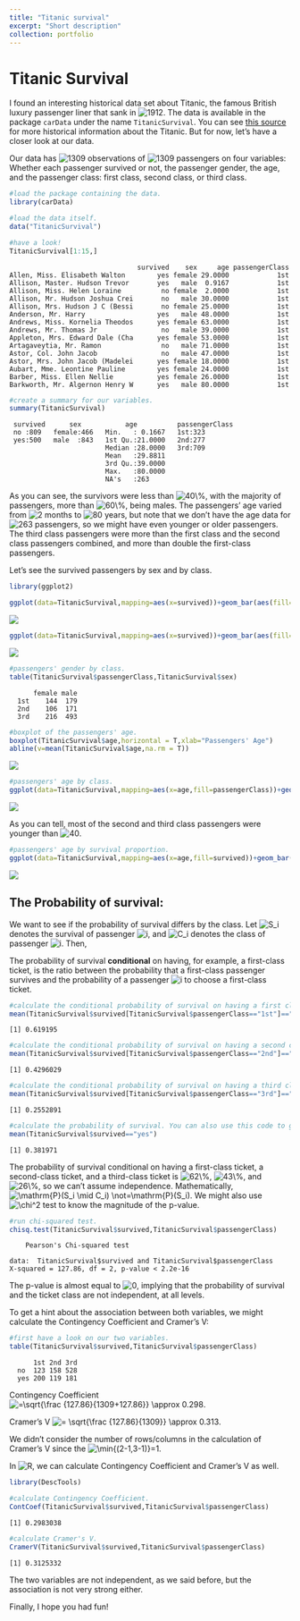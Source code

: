 ```yaml
---
title: "Titanic survival"
excerpt: "Short description"
collection: portfolio
---
```


Titanic Survival
================

  
I found an interesting historical data set about Titanic, the famous
British luxury passenger liner that sank in
![1912](https://latex.codecogs.com/png.image?%5Cdpi%7B110%7D&space;%5Cbg_white&space;1912 "1912").
The data is available in the package `carData` under the name
`TitanicSurvival`. You can see [this
source](https://www.britannica.com/topic/Titanic) for more historical
information about the Titanic. But for now, let’s have a closer look at
our data.

Our data has
![1309](https://latex.codecogs.com/png.image?%5Cdpi%7B110%7D&space;%5Cbg_white&space;1309 "1309")
observations of
![1309](https://latex.codecogs.com/png.image?%5Cdpi%7B110%7D&space;%5Cbg_white&space;1309 "1309")
passengers on four variables: Whether each passenger survived or not,
the passenger gender, the age, and the passenger class: first class,
second class, or third class.

``` r
#load the package containing the data.
library(carData)

#load the data itself.
data("TitanicSurvival")

#have a look!
TitanicSurvival[1:15,]
```

                                    survived    sex     age passengerClass
    Allen, Miss. Elisabeth Walton        yes female 29.0000            1st
    Allison, Master. Hudson Trevor       yes   male  0.9167            1st
    Allison, Miss. Helen Loraine          no female  2.0000            1st
    Allison, Mr. Hudson Joshua Crei       no   male 30.0000            1st
    Allison, Mrs. Hudson J C (Bessi       no female 25.0000            1st
    Anderson, Mr. Harry                  yes   male 48.0000            1st
    Andrews, Miss. Kornelia Theodos      yes female 63.0000            1st
    Andrews, Mr. Thomas Jr                no   male 39.0000            1st
    Appleton, Mrs. Edward Dale (Cha      yes female 53.0000            1st
    Artagaveytia, Mr. Ramon               no   male 71.0000            1st
    Astor, Col. John Jacob                no   male 47.0000            1st
    Astor, Mrs. John Jacob (Madelei      yes female 18.0000            1st
    Aubart, Mme. Leontine Pauline        yes female 24.0000            1st
    Barber, Miss. Ellen Nellie           yes female 26.0000            1st
    Barkworth, Mr. Algernon Henry W      yes   male 80.0000            1st

``` r
#create a summary for our variables.
summary(TitanicSurvival)
```

     survived      sex           age          passengerClass
     no :809   female:466   Min.   : 0.1667   1st:323       
     yes:500   male  :843   1st Qu.:21.0000   2nd:277       
                            Median :28.0000   3rd:709       
                            Mean   :29.8811                 
                            3rd Qu.:39.0000                 
                            Max.   :80.0000                 
                            NA's   :263                     

As you can see, the survivors were less than
![40\\%](https://latex.codecogs.com/png.image?%5Cdpi%7B110%7D&space;%5Cbg_white&space;40%5C%25 "40\%"),
with the majority of passengers, more than
![60\\%](https://latex.codecogs.com/png.image?%5Cdpi%7B110%7D&space;%5Cbg_white&space;60%5C%25 "60\%"),
being males. The passengers’ age varied from
![2](https://latex.codecogs.com/png.image?%5Cdpi%7B110%7D&space;%5Cbg_white&space;2 "2")
months to
![80](https://latex.codecogs.com/png.image?%5Cdpi%7B110%7D&space;%5Cbg_white&space;80 "80")
years, but note that we don’t have the age data for
![263](https://latex.codecogs.com/png.image?%5Cdpi%7B110%7D&space;%5Cbg_white&space;263 "263")
passengers, so we might have even younger or older passengers.
The third class passengers were more than the first class and the second
class passengers combined, and more than double the first-class
passengers.

Let’s see the survived passengers by sex and by class.

``` r
library(ggplot2)

ggplot(data=TitanicSurvival,mapping=aes(x=survived))+geom_bar(aes(fill=sex))
```

![](https://github.com/ahmed-elhefnawy/ahmed-elhefnawy.github.io/blob/master/images/unnamed-chunk-2-1.png?raw=true)<!-- -->

``` r
ggplot(data=TitanicSurvival,mapping=aes(x=survived))+geom_bar(aes(fill=passengerClass))
```

![](https://github.com/ahmed-elhefnawy/ahmed-elhefnawy.github.io/blob/master/images/unnamed-chunk-2-2.png?raw=true)<!-- -->

``` r
#passengers' gender by class.
table(TitanicSurvival$passengerClass,TitanicSurvival$sex)
```

         
          female male
      1st    144  179
      2nd    106  171
      3rd    216  493

``` r
#boxplot of the passengers' age.
boxplot(TitanicSurvival$age,horizontal = T,xlab="Passengers' Age")
abline(v=mean(TitanicSurvival$age,na.rm = T))
```

![](https://github.com/ahmed-elhefnawy/ahmed-elhefnawy.github.io/blob/master/images/unnamed-chunk-2-3.png?raw=true)<!-- -->

``` r
#passengers' age by class.
ggplot(data=TitanicSurvival,mapping=aes(x=age,fill=passengerClass))+geom_bar()
```

![](https://github.com/ahmed-elhefnawy/ahmed-elhefnawy.github.io/blob/master/images/unnamed-chunk-2-4.png?raw=true)<!-- -->

As you can tell, most of the second and third class passengers were
younger than
![40](https://latex.codecogs.com/png.image?%5Cdpi%7B110%7D&space;%5Cbg_white&space;40 "40").

``` r
#passengers' age by survival proportion.
ggplot(data=TitanicSurvival,mapping=aes(x=age,fill=survived))+geom_bar()
```

![](https://github.com/ahmed-elhefnawy/ahmed-elhefnawy.github.io/blob/master/images/unnamed-chunk-3-11.png?raw=true)<!-- -->

## **The Probability of survival:**

We want to see if the probability of survival differs by the class. Let
![S_i](https://latex.codecogs.com/png.image?%5Cdpi%7B110%7D&space;%5Cbg_white&space;S_i "S_i")
denotes the survival of passenger
![i](https://latex.codecogs.com/png.image?%5Cdpi%7B110%7D&space;%5Cbg_white&space;i "i"),
and
![C_i](https://latex.codecogs.com/png.image?%5Cdpi%7B110%7D&space;%5Cbg_white&space;C_i "C_i")
denotes the class of passenger
![i](https://latex.codecogs.com/png.image?%5Cdpi%7B110%7D&space;%5Cbg_white&space;i "i").
Then,

The probability of survival **conditional** on having, for example, a
first-class ticket, is the ratio between the probability that a
first-class passenger survives and the probability of a passenger
![i](https://latex.codecogs.com/png.image?%5Cdpi%7B110%7D&space;%5Cbg_white&space;i "i")
to choose a first-class ticket.

``` r
#calculate the conditional probability of survival on having a first class ticket. You can use also this code to get the same result: nrow(dplyr::filter(TitanicSurvival,survived=="yes",passengerClass=="1st"))/nrow(dplyr::filter(TitanicSurvival,passengerClass=="1st"))
mean(TitanicSurvival$survived[TitanicSurvival$passengerClass=="1st"]=="yes")
```

    [1] 0.619195

``` r
#calculate the conditional probability of survival on having a second class ticket.
mean(TitanicSurvival$survived[TitanicSurvival$passengerClass=="2nd"]=="yes")
```

    [1] 0.4296029

``` r
#calculate the conditional probability of survival on having a third class ticket.
mean(TitanicSurvival$survived[TitanicSurvival$passengerClass=="3rd"]=="yes")
```

    [1] 0.2552891

``` r
#calculate the probability of survival. You can also use this code to get the same result: nrow(dplyr::filter(TitanicSurvival,survived=="yes"))/nrow(TitanicSurvival)
mean(TitanicSurvival$survived=="yes")
```

    [1] 0.381971

The probability of survival conditional on having a first-class ticket,
a second-class ticket, and a third-class ticket is
![62\\%](https://latex.codecogs.com/png.image?%5Cdpi%7B110%7D&space;%5Cbg_white&space;62%5C%25 "62\%"),
![43\\%](https://latex.codecogs.com/png.image?%5Cdpi%7B110%7D&space;%5Cbg_white&space;43%5C%25 "43\%"),
and
![26\\%](https://latex.codecogs.com/png.image?%5Cdpi%7B110%7D&space;%5Cbg_white&space;26%5C%25 "26\%"),
so we can’t assume independence. Mathematically,
![\mathrm{P}(S_i \mid C_i) \not=\mathrm{P}(S_i)](https://latex.codecogs.com/png.image?%5Cdpi%7B110%7D&space;%5Cbg_white&space;%5Cmathrm%7BP%7D%28S_i%20%5Cmid%20C_i%29%20%5Cnot%3D%5Cmathrm%7BP%7D%28S_i%29 "\mathrm{P}(S_i \mid C_i) \not=\mathrm{P}(S_i)").
We might also use
![\chi^2](https://latex.codecogs.com/png.image?%5Cdpi%7B110%7D&space;%5Cbg_white&space;%5Cchi%5E2 "\chi^2")
test to know the magnitude of the p-value.

``` r
#run chi-squared test.
chisq.test(TitanicSurvival$survived,TitanicSurvival$passengerClass)
```


        Pearson's Chi-squared test

    data:  TitanicSurvival$survived and TitanicSurvival$passengerClass
    X-squared = 127.86, df = 2, p-value < 2.2e-16

The p-value is almost equal to
![0](https://latex.codecogs.com/png.image?%5Cdpi%7B110%7D&space;%5Cbg_white&space;0 "0"),
implying that the probability of survival and the ticket class are not
independent, at all levels.

To get a hint about the association between both variables, we might
calculate the Contingency Coefficient and Cramer’s V:

``` r
#first have a look on our two variables.
table(TitanicSurvival$survived,TitanicSurvival$passengerClass)
```

         
          1st 2nd 3rd
      no  123 158 528
      yes 200 119 181

Contingency Coefficient
![=\sqrt{\frac {127.86}{1309+127.86}} \approx 0.298](https://latex.codecogs.com/png.image?%5Cdpi%7B110%7D&space;%5Cbg_white&space;%3D%5Csqrt%7B%5Cfrac%20%7B127.86%7D%7B1309%2B127.86%7D%7D%20%5Capprox%200.298 "=\sqrt{\frac {127.86}{1309+127.86}} \approx 0.298").

Cramer’s V
![= \sqrt{\frac {127.86}{1309}} \approx 0.313](https://latex.codecogs.com/png.image?%5Cdpi%7B110%7D&space;%5Cbg_white&space;%3D%20%5Csqrt%7B%5Cfrac%20%7B127.86%7D%7B1309%7D%7D%20%5Capprox%200.313 "= \sqrt{\frac {127.86}{1309}} \approx 0.313").

We didn’t consider the number of rows/columns in the calculation of
Cramer’s V since the
![\min{(2-1,3-1)}=1](https://latex.codecogs.com/png.image?%5Cdpi%7B110%7D&space;%5Cbg_white&space;%5Cmin%7B%282-1%2C3-1%29%7D%3D1 "\min{(2-1,3-1)}=1").

In
![R](https://latex.codecogs.com/png.image?%5Cdpi%7B110%7D&space;%5Cbg_white&space;R "R"),
we can calculate Contingency Coefficient and Cramer’s V as well.

``` r
library(DescTools)

#calculate Contingency Coefficient.
ContCoef(TitanicSurvival$survived,TitanicSurvival$passengerClass)
```

    [1] 0.2983038

``` r
#calculate Cramer's V.
CramerV(TitanicSurvival$survived,TitanicSurvival$passengerClass)
```

    [1] 0.3125332

The two variables are not independent, as we said before, but the
association is not very strong either.

Finally, I hope you had fun!
